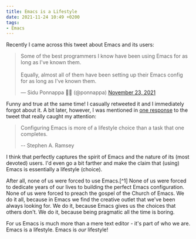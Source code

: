 ```yaml
---
title: Emacs is a Lifestyle
date: 2021-11-24 10:49 +0200
tags:
- Emacs
---
```


Recently I came across this tweet about Emacs and its users:

<blockquote class="twitter-tweet"><p lang="en" dir="ltr">Some of the best programmers I know have been using Emacs for as long as I&#39;ve known them.<br><br>Equally, almost all of them have been setting up their Emacs config for as long as I&#39;ve known them.</p>&mdash; Sidu Ponnappa 💉💉 (@ponnappa) <a href="https://twitter.com/ponnappa/status/1463084237653884931?ref_src=twsrc%5Etfw">November 23, 2021</a></blockquote> <script async src="https://platform.twitter.com/widgets.js" charset="utf-8"></script>

Funny and true at the same time! I casually retweeted it and I immediately forgot about it.
A bit later, however, I was mentioned in [one response](https://twitter.com/stephenaramsey/status/1463265777964879873?s=20) to the tweet that really caught my attention:

> Configuring Emacs is more of a lifestyle choice than a task that one completes.
>
> -- Stephen A. Ramsey

I think that perfectly captures the spirit of Emacs and the nature of its (most devoted) users. I'd even go a bit farther and make the claim that (using) Emacs is essentially a lifestyle (choice).

After all, none of us were forced to use Emacs.[^1] None of us were forced to dedicate years of our lives to building the perfect Emacs configuration. None of us
were forced to preach the gospel of the Church of Emacs. We do it all, because in Emacs we find the creative outlet that we've been always looking for.
We do it, because Emacs gives us the choices that others don't. We do it, because being pragmatic all the time is boring.

For us Emacs is much more than a mere text editor - it's part of who we are. Emacs is a lifestyle. Emacs is _our_ lifestyle!
